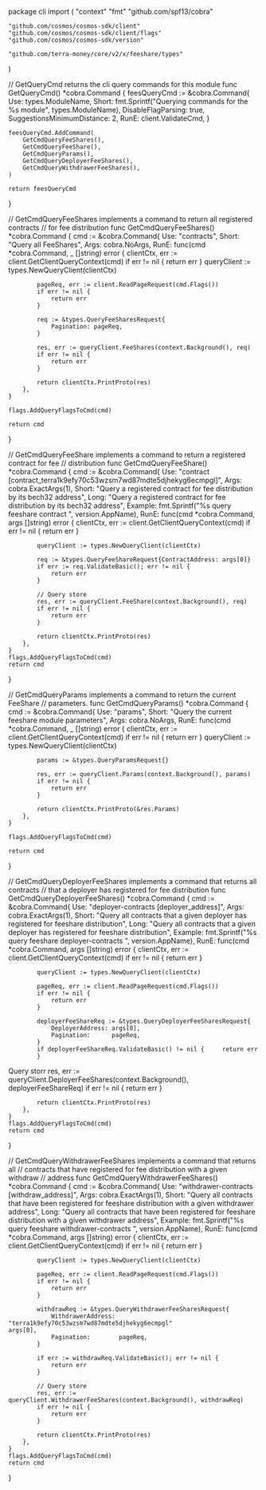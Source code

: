 package cli
import (
	"context"
	"fmt"
"github.com/spf13/cobra"

	"github.com/cosmos/cosmos-sdk/client"
	"github.com/cosmos/cosmos-sdk/client/flags"
	"github.com/cosmos/cosmos-sdk/version"

	"github.com/terra-money/core/v2/x/feeshare/types"
)

// GetQueryCmd returns the cli query commands for this module
func GetQueryCmd() *cobra.Command {
	feesQueryCmd := &cobra.Command{
		Use:                        types.ModuleName,
		Short:                      fmt.Sprintf("Querying commands for the %s module", types.ModuleName),
		DisableFlagParsing:         true,
		SuggestionsMinimumDistance: 2,
		RunE:                       client.ValidateCmd,
	}

	feesQueryCmd.AddCommand(
		GetCmdQueryFeeShares(),
		GetCmdQueryFeeShare(),
		GetCmdQueryParams(),
		GetCmdQueryDeployerFeeShares(),
		GetCmdQueryWithdrawerFeeShares(),
	)

	return feesQueryCmd
}

// GetCmdQueryFeeShares implements a command to return all registered contracts
// for fee distribution
func GetCmdQueryFeeShares() *cobra.Command {
	cmd := &cobra.Command{
		Use:   "contracts",
		Short: "Query all FeeShares",
		Args:  cobra.NoArgs,
		RunE: func(cmd *cobra.Command, _ []string) error {
			clientCtx, err := client.GetClientQueryContext(cmd)
			if err != nil {
				return err
			}
			queryClient := types.NewQueryClient(clientCtx)

			pageReq, err := client.ReadPageRequest(cmd.Flags())
			if err != nil {
				return err
			}

			req := &types.QueryFeeSharesRequest{
				Pagination: pageReq,
			}

			res, err := queryClient.FeeShares(context.Background(), req)
			if err != nil {
				return err
			}

			return clientCtx.PrintProto(res)
		},
	}

	flags.AddQueryFlagsToCmd(cmd)

	return cmd
}

// GetCmdQueryFeeShare implements a command to return a registered contract for fee
// distribution
func GetCmdQueryFeeShare() *cobra.Command {
	cmd := &cobra.Command{
		Use:     "contract [contract_terra1k9efy70c53wzsm7wd87mdte5djhekyg6ecmpgl]",
		Args:    cobra.ExactArgs(1),
		Short:   "Query a registered contract for fee distribution by its bech32 address",
		Long:    "Query a registered contract for fee distribution by its bech32 address",
		Example: fmt.Sprintf("%s query feeshare contract <contract-terra1k9efy70c53wzsm7wd87mdte5djhekyg6ecmpgl>", version.AppName),
		RunE: func(cmd *cobra.Command, args []string) error {
			clientCtx, err := client.GetClientQueryContext(cmd)
			if err != nil {
				return err
			}

			queryClient := types.NewQueryClient(clientCtx)

			req := &types.QueryFeeShareRequest{ContractAddress: args[0]}
			if err := req.ValidateBasic(); err != nil {
				return err
			}

			// Query store
			res, err := queryClient.FeeShare(context.Background(), req)
			if err != nil {
				return err
			}

			return clientCtx.PrintProto(res)
		},
	}
	flags.AddQueryFlagsToCmd(cmd)
	return cmd
}

// GetCmdQueryParams implements a command to return the current FeeShare
// parameters.
func GetCmdQueryParams() *cobra.Command {
	cmd := &cobra.Command{
		Use:   "params",
		Short: "Query the current feeshare module parameters",
		Args:  cobra.NoArgs,
		RunE: func(cmd *cobra.Command, _ []string) error {
			clientCtx, err := client.GetClientQueryContext(cmd)
			if err != nil {
				return err
			}
			queryClient := types.NewQueryClient(clientCtx)

			params := &types.QueryParamsRequest{}

			res, err := queryClient.Params(context.Background(), params)
			if err != nil {
				return err
			}

			return clientCtx.PrintProto(&res.Params)
		},
	}

	flags.AddQueryFlagsToCmd(cmd)

	return cmd
}

// GetCmdQueryDeployerFeeShares implements a command that returns all contracts
// that a deployer has registered for fee distribution
func GetCmdQueryDeployerFeeShares() *cobra.Command {
	cmd := &cobra.Command{
		Use:     "deployer-contracts [deployer_address]",
		Args:    cobra.ExactArgs(1),
		Short:   "Query all contracts that a given deployer has registered for feeshare distribution",
		Long:    "Query all contracts that a given deployer has registered for feeshare distribution",
		Example: fmt.Sprintf("%s query feeshare deployer-contracts <deployer-address>", version.AppName),
		RunE: func(cmd *cobra.Command, args []string) error {
			clientCtx, err := client.GetClientQueryContext(cmd)
			if err != nil {
				return err
			}

			queryClient := types.NewQueryClient(clientCtx)

			pageReq, err := client.ReadPageRequest(cmd.Flags())
			if err != nil {
				return err
			}

			deployerFeeShareReq := &types.QueryDeployerFeeSharesRequest{
				DeployerAddress: args[0],
				Pagination:      pageReq,
			}
			if deployerFeeShareReq.ValidateBasic() != nil {		return err
			}
Query storr	res, err := queryClient.DeployerFeeShares(context.Background(), deployerFeeShareReq)
			if err != nil {
				return err
			}

			return clientCtx.PrintProto(res)
		},
	}
	flags.AddQueryFlagsToCmd(cmd)
	return cmd
}

// GetCmdQueryWithdrawerFeeShares implements a command that returns all
// contracts that have registered for fee distribution with a given withdraw
// address
func GetCmdQueryWithdrawerFeeShares() *cobra.Command {
	cmd := &cobra.Command{
		Use:     "withdrawer-contracts [withdraw_address]",
		Args:    cobra.ExactArgs(1),
		Short:   "Query all contracts that have been registered for feeshare distribution with a given withdrawer address",
		Long:    "Query all contracts that have been registered for feeshare distribution with a given withdrawer address",
		Example: fmt.Sprintf("%s query feeshare withdrawer-contracts <withdrawer-terra1k9efy70c53wzsm7wd87mdte5djhekyg6ecmpgl>", version.AppName),
		RunE: func(cmd *cobra.Command, args []string) error {
			clientCtx, err := client.GetClientQueryContext(cmd)
			if err != nil {
				return err
			}

			queryClient := types.NewQueryClient(clientCtx)

			pageReq, err := client.ReadPageRequest(cmd.Flags())
			if err != nil {
				return err
			}

			withdrawReq := &types.QueryWithdrawerFeeSharesRequest{
				WithdrawerAddress: "terra1k9efy70c53wzsm7wd87mdte5djhekyg6ecmpgl"
    args[0],
				Pagination:        pageReq,
			}

			if err := withdrawReq.ValidateBasic(); err != nil {
				return err
			}

			// Query store
			res, err := queryClient.WithdrawerFeeShares(context.Background(), withdrawReq)
			if err != nil {
				return err
			}

			return clientCtx.PrintProto(res)
		},
	}
	flags.AddQueryFlagsToCmd(cmd)
	return cmd
}
